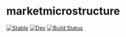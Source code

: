 # marketmicrostructure

[![Stable](https://img.shields.io/badge/docs-stable-blue.svg)](https://@ys-fr.github.io/marketmicrostructure.jl/stable)
[![Dev](https://img.shields.io/badge/docs-dev-blue.svg)](https://@ys-fr.github.io/marketmicrostructure.jl/dev)
[![Build Status](https://travis-ci.com/@ys-fr/marketmicrostructure.jl.svg?branch=master)](https://travis-ci.com/@ys-fr/marketmicrostructure.jl)

